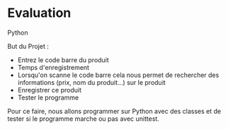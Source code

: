 # Evaluation
Python

But du Projet :
- Entrez le code barre du produit
- Temps d'enregistrement
- Lorsqu'on scanne le code barre cela nous permet de rechercher des informations (prix, nom du produit...) sur le produit
- Enregistrer ce produit
- Tester le programme

Pour ce faire, nous allons programmer sur Python avec des classes et de tester si le programme marche ou pas avec unittest.
